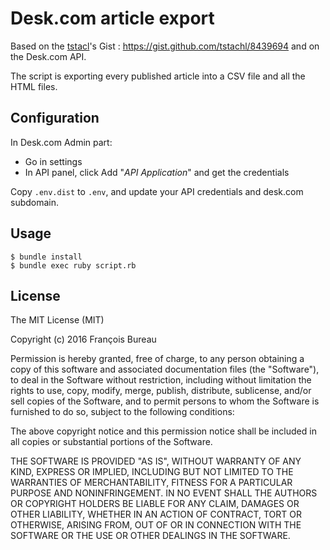 # Desk.com article export

Based on the [tstacl](https://github.com/tstachl)'s Gist : https://gist.github.com/tstachl/8439694 and on the Desk.com API.

The script is exporting every published article into a CSV file and all the HTML files.


## Configuration

In Desk.com Admin part:

- Go in settings
- In API panel, click Add "*API Application*" and get the credentials

Copy `.env.dist` to `.env`, and update your API credentials and desk.com subdomain.

## Usage

```
$ bundle install
$ bundle exec ruby script.rb
```

## License

The MIT License (MIT)

Copyright (c) 2016 François Bureau

Permission is hereby granted, free of charge, to any person obtaining a copy
of this software and associated documentation files (the "Software"), to deal
in the Software without restriction, including without limitation the rights
to use, copy, modify, merge, publish, distribute, sublicense, and/or sell
copies of the Software, and to permit persons to whom the Software is
furnished to do so, subject to the following conditions:

The above copyright notice and this permission notice shall be included in all
copies or substantial portions of the Software.

THE SOFTWARE IS PROVIDED "AS IS", WITHOUT WARRANTY OF ANY KIND, EXPRESS OR
IMPLIED, INCLUDING BUT NOT LIMITED TO THE WARRANTIES OF MERCHANTABILITY,
FITNESS FOR A PARTICULAR PURPOSE AND NONINFRINGEMENT. IN NO EVENT SHALL THE
AUTHORS OR COPYRIGHT HOLDERS BE LIABLE FOR ANY CLAIM, DAMAGES OR OTHER
LIABILITY, WHETHER IN AN ACTION OF CONTRACT, TORT OR OTHERWISE, ARISING FROM,
OUT OF OR IN CONNECTION WITH THE SOFTWARE OR THE USE OR OTHER DEALINGS IN THE
SOFTWARE.


